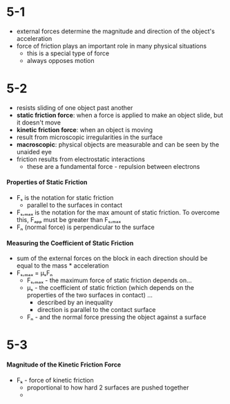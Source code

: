 # 5-1
- external forces determine the magnitude and direction of the object's acceleration
- force of friction plays an important role in many physical situations
	- this is a special type of force
	- always opposes motion

# 5-2
- resists sliding of one object past another
- **static friction force**: when a force is applied to make an object slide, but it doesn't move
- **kinetic friction force**: when an object is moving
- result from microscopic irregularities in the surface
- **macroscopic**: physical objects are measurable and can be seen by the unaided eye
- friction results from electrostatic interactions
	- these are a fundamental force - repulsion between electrons

#### Properties of Static Friction
- Fₛ is the notation for static friction
	- parallel to the surfaces in contact
- Fₛ,ₘₐₓ is the notation for the max amount of static friction. To overcome this, Fₐₚₚ must be greater than Fₛ,ₘₐₓ
- Fₙ (normal force) is perpendicular to the surface


#### Measuring the Coefficient of Static Friction
- sum of the external forces on the block in each direction should be equal to the mass * acceleration
-  Fₛ,ₘₐₓ = µₛFₙ
	- Fₛ,ₘₐₓ - the maximum force of static friction depends on...
	- µₛ - the coefficient of static friction (which depends on the properties of the two surfaces in contact) …
		- described by an inequality
		- direction is parallel to the contact surface
	- Fₙ - and the normal force pressing the object against a surface

# 5-3
#### Magnitude of the Kinetic Friction Force
- Fₖ -  force of kinetic friction
	- proportional to how hard 2 surfaces are pushed together
	- 